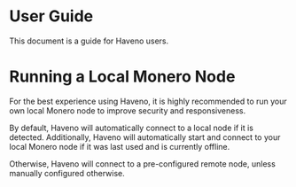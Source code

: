 # User Guide

This document is a guide for Haveno users.

# Running a Local Monero Node

For the best experience using Haveno, it is highly recommended to run your own local Monero node to improve security and responsiveness.

By default, Haveno will automatically connect to a local node if it is detected. Additionally, Haveno will automatically start and connect to your local Monero node if it was last used and is currently offline.

Otherwise, Haveno will connect to a pre-configured remote node, unless manually configured otherwise.